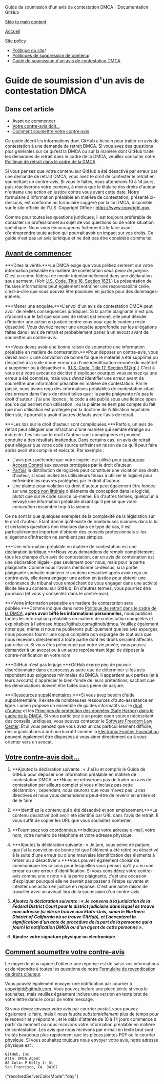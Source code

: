 Guide de soumission d'un avis de contestation DMCA - Documentation GitHub

[Skip to main content](#main-content)

[Accueil](/fr)

[Site policy](/fr/site-policy)

* [Politique du site](/fr/site-policy)/
* [Politiques de suppression de contenu](/fr/site-policy/content-removal-policies)/
* [Guide de soumission d'un avis de contestation DMCA](/fr/site-policy/content-removal-policies/guide-to-submitting-a-dmca-counter-notice)

Guide de soumission d'un avis de contestation DMCA
==========

Dans cet article
----------

* [Avant de commencer](#before-you-start)
* [Votre contre-avis doit...](#your-counter-notice-must)
* [Comment soumettre votre contre-avis](#how-to-submit-your-counter-notice)

Ce guide décrit les informations dont GitHub a besoin pour traiter un avis de contestation à une demande de retrait DMCA. Si vous avez des questions plus générales sur ce qu'est la DMCA ou sur la manière dont GitHub traite les demandes de retrait dans le cadre de la DMCA, veuillez consulter notre [Politique de retrait dans le cadre de la DMCA](/fr/site-policy/content-removal-policies/dmca-takedown-policy).

Si vous pensez que votre contenu sur GitHub a été désactivé par erreur par une demande de retrait DMCA, vous avez le droit de contester le retrait en soumettant un contre-avis. Si vous le faites, nous attendrons 10 à 14 jours, puis réactiverons votre contenu, à moins que le titulaire des droits d'auteur n'entame une action en justice contre vous avant cette date. Notre formulaire d'information préalable en matière de contestation, présenté ci-dessous, est conforme au formulaire suggéré par la loi DMCA, disponible sur le site officiel de l'U.S. Copyright Office : <https://www.copyright.gov>.

Comme pour toutes les questions juridiques, il est toujours préférable de consulter un professionnel au sujet de vos questions ou de votre situation spécifique. Nous vous encourageons fortement à le faire avant d'entreprendre toute action qui pourrait avoir un impact sur vos droits. Ce guide n'est pas un avis juridique et ne doit pas être considéré comme tel.

[Avant de commencer](#before-you-start)
----------

***Dites la vérité.***La DMCA exige que vous prêtiez serment sur votre information préalable en matière de contestation *sous peine de parjure*. C'est un crime fédéral de mentir intentionnellement dans une déclaration sous serment. (*Voir* [U.S. Code, Title 18, Section 1621](https://www.gpo.gov/fdsys/pkg/USCODE-2011-title18/html/USCODE-2011-title18-partI-chap79-sec1621.htm).) La présentation de fausses informations peut également entraîner une responsabilité civile, c'est-à-dire que vous pouvez être poursuivi en justice pour des dommages-intérêts.

***Mener une enquête.***L'envoi d'un avis de contestation DMCA peut avoir de réelles conséquences juridiques. Si la partie plaignante n'est pas d'accord sur le fait que son avis de retrait est erroné, elle peut décider d'intenter une action en justice contre vous pour que le contenu reste désactivé. Vous devriez mener une enquête approfondie sur les allégations faites dans l'avis de retrait et probablement parler à un avocat avant de soumettre un contre-avis.

***Vous devez avoir une bonne raison de soumettre une information préalable en matière de contestation.***Pour déposer un contre-avis, vous devez avoir « une conviction de bonne foi que le matériel a été supprimé ou désactivé à la suite d'une erreur ou d'une identification erronée du matériel à supprimer ou à désactiver ». ([U.S. Code, Title 17, Section 512(g)](https://www.copyright.gov/title17/92chap5.html#512).) C'est à vous et à votre avocat de décider d'expliquer pourquoi vous pensez qu'une erreur a été commise, mais vous *devez* identifier une erreur avant de soumettre une information préalable en matière de contestation. Par le passé, nous avons reçu des informations préalables de contestation citant des erreurs dans l'avis de retrait telles que : la partie plaignante n'a pas le droit d'auteur ; j'ai une licence ; le code a été publié sous une licence open source qui permet mon utilisation ; ou la plainte ne tient pas compte du fait que mon utilisation est protégée par la doctrine de l'utilisation équitable. Bien sûr, il pourrait y avoir d'autres défauts avec l'avis de retrait.

***Les lois sur le droit d'auteur sont compliquées.***Parfois, un avis de retrait peut alléguer une infraction d'une manière qui semble étrange ou indirecte. Les lois sur le droit d'auteur sont compliquées et peuvent conduire à des résultats inattendus. Dans certains cas, un avis de retrait peut alléguer que votre code source enfreint en raison de ce qu'il peut faire après avoir été compilé et exécuté. Par exemple :

* L'avis peut prétendre que votre logiciel est utilisé pour [contourner Access Control](https://www.copyright.gov/title17/92chap12.html) aux œuvres protégées par le droit d'auteur.
* [Parfois](https://www.copyright.gov/docs/mgm/) la distribution de logiciels peut constituer une violation des droits d'auteur, si vous incitez les utilisateurs finaux à utiliser le logiciel pour enfreindre les œuvres protégées par le droit d'auteur.
* Une plainte pour violation du droit d'auteur peut également être fondée sur une [copie non littérale](https://en.wikipedia.org/wiki/Substantial_similarity) d'éléments de conception dans le logiciel, plutôt que sur le code source lui-même. En d'autres termes, quelqu'un a envoyé une information préalable disant qu'il pense que votre *conception* ressemble trop à la sienne.

Ce ne sont là que quelques exemples de la complexité de la législation sur le droit d'auteur. Étant donné qu'il existe de nombreuses nuances dans la loi et certaines questions non résolues dans ce type de cas, il est particulièrement important d'obtenir des conseils professionnels si les allégations d'infraction ne semblent pas simples.

***Une information préalable en matière de contestation est une déclaration juridique.***Nous vous demandons de remplir complètement tous les champs d'un avis de contestation, car un avis de contestation est une déclaration légale - pas seulement pour nous, mais pour la partie plaignante. Comme nous l'avons mentionné ci-dessus, si la partie plaignante souhaite maintenir le contenu désactivé après avoir reçu un contre-avis, elle devra engager une action en justice pour obtenir une ordonnance du tribunal vous empêchant de vous engager dans une activité illicite liée au contenu sur GitHub. En d'autres termes, vous pourriez être poursuivi (et vous y consentez dans le contre-avis).

***Votre information préalable en matière de contestation sera publiée.***Comme indiqué dans notre [Politique de retrait dans le cadre de la DMCA](/fr/site-policy/content-removal-policies/dmca-takedown-policy#d-transparency), **après avoir biffé les informations personnelles,** nous publions toutes les information préalables en matière de contestation complètes et exploitables à l'adresse <https://github.com/github/dmca>. Veuillez également noter que, même si nous ne publierons publiquement que les avis expurgés, nous pouvons fournir une copie complète non expurgée de tout avis que nous recevons directement à toute partie dont les droits seraient affectés par celui-ci. Si vous êtes préoccupé par votre vie privée, vous pouvez demander à un avocat ou à un autre représentant légal de déposer la contre-notification en votre nom.

***GitHub n'est pas le juge.***GitHub exerce peu de pouvoir discrétionnaire dans ce processus autre que de déterminer si les avis répondent aux exigences minimales du DMCA. Il appartient aux parties (et à leurs avocats) d'apprécier le bien-fondé de leurs prétentions, sachant que les dénonciations doivent être faites sous peine de parjure.

***Ressources supplémentaires.***Si vous avez besoin d'aide supplémentaire, il existe de nombreuses ressources d'auto-assistance en ligne. Lumen propose un ensemble de guides informatifs sur le [droit d'auteur](https://www.lumendatabase.org/topics/5) et les [Principes de protection des données (Safe Harbor) dans le cadre de la DMCA](https://www.lumendatabase.org/topics/14). Si vous participez à un projet open source nécessitant des conseils juridiques, vous pouvez contacter le [Software Freedom Law Center](https://www.softwarefreedom.org/about/contact/). Et si vous pensez que vous avez un cas particulièrement difficile, des organisations à but non lucratif comme la [Electronic Frontier Foundation](https://www.eff.org/pages/legal-assistance) peuvent également être disposées à vous aider directement ou à vous orienter vers un avocat.

[Votre contre-avis doit...](#your-counter-notice-must)
----------

1. **Ajoutez la déclaration suivante : « J'ai lu et compris le Guide de GitHub pour déposer une information préalable en matière de contestation DMCA. »**Nous ne refuserons pas de traiter un avis de contestation par ailleurs complet si vous n'incluez pas cette déclaration ; cependant, nous saurons que vous n'avez pas lu ces directives et nous vous demanderons peut-être de revenir en arrière et de le faire.

2. ***Identifiez le contenu qui a été désactivé et son emplacement.***Le contenu désactivé doit avoir été identifié par URL dans l'avis de retrait. Il vous suffit de copier les URL que vous souhaitez contester.

3. **Fournissez vos coordonnées.**Indiquez votre adresse e-mail, votre nom, votre numéro de téléphone et votre adresse physique.

4. ***Ajoutez la déclaration suivante : « Je jure, sous peine de parjure, que j'ai la conviction de bonne foi que l'élément a été retiré ou désactivé à la suite d'une erreur ou d'une mauvaise identification des éléments à retirer ou à désactiver ».***Vous pouvez également choisir de communiquer les raisons pour lesquelles vous pensez qu'il y a eu une erreur ou une erreur d'identification. Si vous considérez votre contre-avis comme une « note » à la partie plaignante, c'est une occasion d'expliquer pourquoi elle ne devrait pas passer à l'étape suivante et intenter une action en justice en réponse. C'est une autre raison de travailler avec un avocat lors de la soumission d'un contre-avis.

5. ***Ajoutez la déclaration suivante : « Je consens à la juridiction de la Federal District Court pour le district judiciaire dans lequel se trouve mon adresse (si elle se trouve aux États-Unis, sinon le Northern District of California où se trouve GitHub), et j'accepterai la signification d'un acte de procédure de la part de la personne qui a fourni la notification DMCA ou d'un agent de cette personne ».***

6. **Ajoutez votre signature physique ou électronique.**

[Comment soumettre votre contre-avis](#how-to-submit-your-counter-notice)
----------

Le moyen le plus rapide d'obtenir une réponse est de saisir vos informations et de répondre à toutes les questions de notre [Formulaire de revendication de droits d’auteur](https://github.com/contact/dmca).

Vous pouvez également envoyer une notification par courrier à [copyright@github.com](mailto:copyright@github.com). Vous pouvez inclure une pièce jointe si vous le souhaitez, mais veuillez également inclure une version en texte brut de votre lettre dans le corps de votre message.

Si vous devez envoyer votre avis par courrier postal, vous pouvez également le faire, mais il nous faudra *substantiellement* plus de temps pour le recevoir et y répondre ; et le délai d'attente de 10 à 14 jours commence à partir du moment où nous *recevons* votre information préalable en matière de contestation. Les avis que nous recevons par e-mail en texte brut sont traités beaucoup plus rapidement que les pièces jointes PDF ou le courrier physique. Si vous souhaitez toujours nous envoyer votre avis, notre adresse physique est :

```
GitHub, Inc
Attn: DMCA Agent
88 Colin P Kelly Jr St
San Francisco, CA. 94107

```

{"resolvedServerColorMode":"day"}
